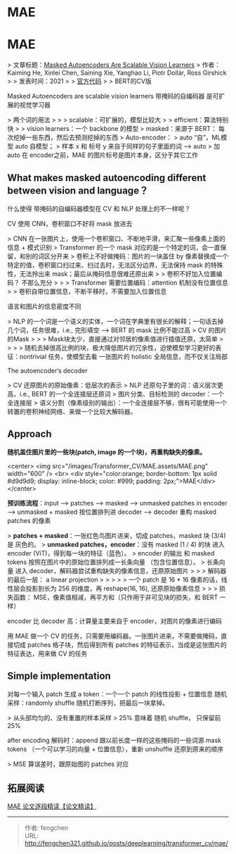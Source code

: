 # MAE

# MAE

&gt; 文章标题：[Masked Autoencoders Are Scalable Vision Learners](https://arxiv.org/abs/2111.06377)
&gt; 作者：Kaiming He, Xinlei Chen, Saining Xie, Yanghao Li, Piotr Dollár, Ross Girshick
&gt;
&gt; 发表时间：2021
&gt;
&gt; [官方代码](https://github.com/facebookresearch/mae)
&gt;
&gt; BERT的CV版

Masked Autoencoders are scalable vision learners 带掩码的自编码器 是可扩展的视觉学习器 

&gt; 两个词的用法
&gt;
&gt; &gt; scalable：可扩展的，模型比较大
&gt; &gt; efficient：算法特别快
&gt;
&gt; vision learners：一个 backbone 的模型
&gt; masked：来源于 BERT： 每次挖掉一些东西，然后去预测挖掉的东西
&gt; Auto-encoder：
&gt; auto “自”，ML模型 auto 自模型；
&gt; 样本 x 和 标号 y 来自于同样的句子里面的词 --&gt; auto
&gt; 加 auto 在 encoder之前，MAE 的图片标号是图片本身，区分于其它工作

## What makes masked autoencoding different between vision and language？
什么使得 带掩码的自编码器模型在 CV 和 NLP 处理上的不一样呢？

CV 使用 CNN，卷积窗口不好将 mask 放进去

&gt; CNN 在一张图片上，使用一个卷积窗口、不断地平滑，来汇聚一些像素上面的信息 &#43; 模式识别
&gt; Transformer 的一个 mask 对应的是一个特定的词，会一直保留，和别的词区分开来
&gt; 卷积上不好做掩码：图片的一块盖住 by 像素替换成一个特定的值，卷积窗口扫过来、扫过去时，无法区分边界，无法保持 mask 的特殊性，无法拎出来 mask；最后从掩码信息很难还原出来
&gt;
&gt; 卷积不好加入位置编码？ 不那么充分
&gt;
&gt; &gt; Transformer 需要位置编码：attention 机制没有位置信息
&gt; &gt; 卷积自带位置信息，不断平移时，不需要加入位置信息

语言和图片的信息密度不同

&gt; NLP 的一个词是一个语义的实体，一个词在字典里有很长的解释；一句话去掉几个词，任务很难，i.e., 完形填空 --&gt; BERT 的 mask 比例不能过高
&gt; CV 的图片的Mask
&gt;
&gt; &gt; Mask块太少，直接通过对邻居的像素值进行插值还原，太简单
&gt; &gt;
&gt; &gt; 随机去掉很高比例的块，极大降低图片的冗余性，迫使模型学习更好的表征：nontrivial 任务，使模型去看 一张图片的 holistic 全局信息，而不仅关注局部

The autoencoder‘s decoder

&gt; CV 还原图片的原始像素：低层次的表示
&gt; NLP 还原句子里的词：语义层次更高，i.e., BERT 的一个全连接层还原词
&gt; 图片分类、目标检测的 decoder：一个全连接层
&gt; 语义分割（像素级别的输出）：一个全连接层不够，很有可能使用一个转置的卷积神经网络、来做一个比较大解码器。

## Approach

**随机盖住图片里的一些块(patch, image 的一个块)，再重构缺失的像素。**

&lt;center&gt;
&lt;img 
src=&#34;/images/Transformer_CV/MAE.assets/MAE.png&#34; width=&#34;600&#34; /&gt;
&lt;br&gt;
&lt;div style=&#34;color:orange; border-bottom: 1px solid #d9d9d9;
display: inline-block;
color: #999;
padding: 2px;&#34;&gt;MAE&lt;/div&gt;
&lt;/center&gt;

**预训练流程**：input --&gt; patches --&gt; masked --&gt; unmasked patches in encoder --&gt; unmasked &#43; masked 按位置排列进 decoder --&gt; decoder 重构 masked patches 的像素

&gt; **patches &#43; masked**：一张红色鸟图片进来，切成 patches，masked 块 (3/4) 是 灰色的。
&gt; **unmasked patches，encoder**：没有 masked (1 / 4) 的块 进入 encoder (ViT)，得到每一块的特征（蓝色）。
&gt; encoder 的输出 和 masked tokens 按照在图片中的原始位置排列成一长条向量 （包含位置信息）。
&gt; 长条向量 进入 decoder，解码器尝试重构缺失的像素信息，还原原始图片
&gt;
&gt; &gt; 解码器的最后一层： a linear projection
&gt; &gt;
&gt; &gt; &gt; 一个 patch 是 16 * 16 像素的话，线性层会投影到长为 256 的维度，再 reshape(16, 16), 还原原始像素信息
&gt; &gt; &gt; 损失函数： MSE，像素值相减，再平方和（只作用于非可见块的损失，和 BERT 一样）

encoder 比 decoder 高：计算量主要来自于 encoder，对图片的像素进行编码

用 MAE 做一个 CV 的任务，只需要用编码器。一张图片进来，不需要做掩码，直接切成 patches 格子块，然后得到所有 patches 的特征表示，当成是这张图片的特征表达，用来做 CV 的任务

## Simple implementation

对每一个输入 patch 生成 a token：一个一个 patch 的线性投影 &#43; 位置信息
随机采样：randomly shuffle 随机打断序列，把最后一块拿掉。

&gt; 从头部均匀的、没有重置的样本采样
&gt; 25% 意味着 随机 shuffle， 只保留前 25%

after encoding 解码时：append 跟以前长度一样的这些掩码的一些词源 mask tokens （一个可以学习的向量 &#43; 位置信息），重新 unshuffle 还原到原来的顺序

&gt; MSE 算误差时，跟原始图的 patches 对应

## 拓展阅读

[MAE 论文逐段精读【论文精读】](https://www.bilibili.com/video/BV1sq4y1q77t?spm_id_from=333.1007.top_right_bar_window_history.content.click)



---

> 作者: fengchen  
> URL: http://fengchen321.github.io/posts/deeplearning/transformer_cv/mae/  


